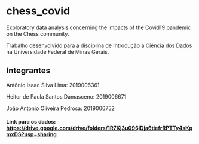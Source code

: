 # chess_covid
Exploratory data analysis concerning the impacts of the Covid19 pandemic on the Chess community.

Trabalho desenvolvido para a disciplina de Introdução a Ciência dos Dados na Universidade Federal de Minas Gerais.

## Integrantes

Antônio Isaac Silva Lima: 2019006361

Heitor de Paula Santos Damasceno: 2019006671

João Antonio Oliveira Pedrosa: 2019006752

#### Link para os dados: https://drive.google.com/drive/folders/1R7Kj3u096jDja6tiefrRPTTy4sKpmxDS?usp=sharing
